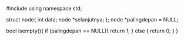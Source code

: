 #include<iostream>
using namespace std;
  
  struct node{
	int data;
	node *selanjutnya;
};
node *palingdepan = NULL;

bool isempty(){
	if (palingdepan == NULL){
		return 1;
	}
	else {
		return 0;
	}
}
